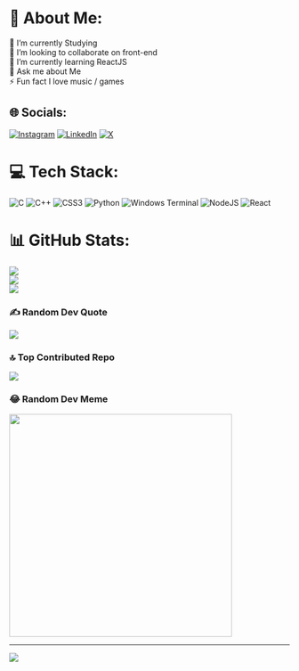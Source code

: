 # 💫 About Me:
🔭 I’m currently Studying<br>👯 I’m looking to collaborate on front-end<br>🌱 I’m currently learning ReactJS<br>💬 Ask me about Me<br>⚡ Fun fact I love music / games


## 🌐 Socials:
[![Instagram](https://img.shields.io/badge/Instagram-%23E4405F.svg?logo=Instagram&logoColor=white)](https://instagram.com/_aditya.gg) [![LinkedIn](https://img.shields.io/badge/LinkedIn-%230077B5.svg?logo=linkedin&logoColor=white)](https://linkedin.com/in/adityaactually) [![X](https://img.shields.io/badge/X-black.svg?logo=X&logoColor=white)](https://x.com/adityaactually) 

# 💻 Tech Stack:
![C](https://img.shields.io/badge/c-%2300599C.svg?style=flat&logo=c&logoColor=white) ![C++](https://img.shields.io/badge/c++-%2300599C.svg?style=flat&logo=c%2B%2B&logoColor=white) ![CSS3](https://img.shields.io/badge/css3-%231572B6.svg?style=flat&logo=css3&logoColor=white) ![Python](https://img.shields.io/badge/python-3670A0?style=flat&logo=python&logoColor=ffdd54) ![Windows Terminal](https://img.shields.io/badge/Windows%20Terminal-%234D4D4D.svg?style=flat&logo=windows-terminal&logoColor=white) ![NodeJS](https://img.shields.io/badge/node.js-6DA55F?style=flat&logo=node.js&logoColor=white) ![React](https://img.shields.io/badge/react-%2320232a.svg?style=flat&logo=react&logoColor=%2361DAFB)
# 📊 GitHub Stats:
![](https://github-readme-stats.vercel.app/api?username=adityaactually&theme=dark&hide_border=false&include_all_commits=true&count_private=true)<br/>
![](https://github-readme-streak-stats.herokuapp.com/?user=adityaactually&theme=dark&hide_border=false)<br/>
![](https://github-readme-stats.vercel.app/api/top-langs/?username=adityaactually&theme=dark&hide_border=false&include_all_commits=true&count_private=true&layout=compact)

### ✍️ Random Dev Quote
![](https://quotes-github-readme.vercel.app/api?type=vetical&theme=radical)

### 🔝 Top Contributed Repo
![](https://github-contributor-stats.vercel.app/api?username=adityaactually&limit=5&theme=dark&combine_all_yearly_contributions=true)

### 😂 Random Dev Meme
<img src='https://randommeme-five.vercel.app/' style="height: 400px;"/>

---
[![](https://visitcount.itsvg.in/api?id=adityaactually&icon=0&color=0)](https://visitcount.itsvg.in)

<!-- Proudly created with GPRM ( https://gprm.itsvg.in ) -->
